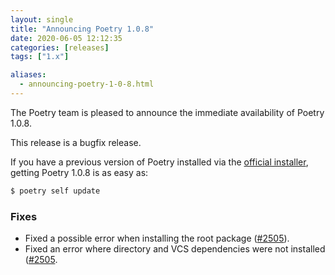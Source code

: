 ```yaml
---
layout: single
title: "Announcing Poetry 1.0.8"
date: 2020-06-05 12:12:35
categories: [releases]
tags: ["1.x"]

aliases:
  - announcing-poetry-1-0-8.html
---
```


The Poetry team is pleased to announce the immediate availability of Poetry 1.0.8.

<!--more-->

This release is a bugfix release.

If you have a previous version of Poetry installed via the [official installer](/docs/#installation),
getting Poetry 1.0.8 is as easy as:

```bash
$ poetry self update
```

### Fixes

- Fixed a possible error when installing the root package ([#2505](https://github.com/python-poetry/poetry/pull/2505)).
- Fixed an error where directory and VCS dependencies were not installed ([#2505](https://github.com/python-poetry/poetry/pull/2505).
